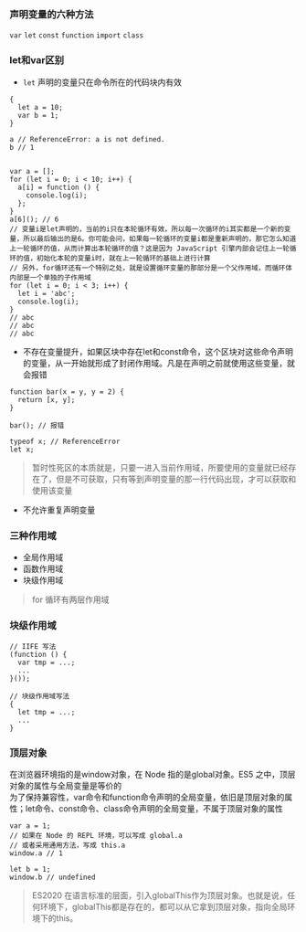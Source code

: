 ### 声明变量的六种方法
`var` `let` `const` `function` `import` `class`

### let和var区别
- `let` 声明的变量只在命令所在的代码块内有效
```
{
  let a = 10;
  var b = 1;
}

a // ReferenceError: a is not defined.
b // 1


var a = [];
for (let i = 0; i < 10; i++) {
  a[i] = function () {
    console.log(i);
  };
}
a[6](); // 6
// 变量i是let声明的，当前的i只在本轮循环有效，所以每一次循环的i其实都是一个新的变量，所以最后输出的是6。你可能会问，如果每一轮循环的变量i都是重新声明的，那它怎么知道上一轮循环的值，从而计算出本轮循环的值？这是因为 JavaScript 引擎内部会记住上一轮循环的值，初始化本轮的变量i时，就在上一轮循环的基础上进行计算
// 另外，for循环还有一个特别之处，就是设置循环变量的那部分是一个父作用域，而循环体内部是一个单独的子作用域
for (let i = 0; i < 3; i++) {
  let i = 'abc';
  console.log(i);
}
// abc
// abc
// abc
```
- 不存在变量提升，如果区块中存在let和const命令，这个区块对这些命令声明的变量，从一开始就形成了封闭作用域。凡是在声明之前就使用这些变量，就会报错
```
function bar(x = y, y = 2) {
  return [x, y];
}

bar(); // 报错

typeof x; // ReferenceError
let x;
```
> 暂时性死区的本质就是，只要一进入当前作用域，所要使用的变量就已经存在了，但是不可获取，只有等到声明变量的那一行代码出现，才可以获取和使用该变量
- 不允许重复声明变量


### 三种作用域
- 全局作用域
- 函数作用域
- 块级作用域
> for 循环有两层作用域



### 块级作用域
```
// IIFE 写法
(function () {
  var tmp = ...;
  ...
}());

// 块级作用域写法
{
  let tmp = ...;
  ...
}
```


### 顶层对象
在浏览器环境指的是window对象，在 Node 指的是global对象。ES5 之中，顶层对象的属性与全局变量是等价的  
为了保持兼容性，var命令和function命令声明的全局变量，依旧是顶层对象的属性；let命令、const命令、class命令声明的全局变量，不属于顶层对象的属性
```
var a = 1;
// 如果在 Node 的 REPL 环境，可以写成 global.a
// 或者采用通用方法，写成 this.a
window.a // 1

let b = 1;
window.b // undefined
```
> ES2020 在语言标准的层面，引入globalThis作为顶层对象。也就是说，任何环境下，globalThis都是存在的，都可以从它拿到顶层对象，指向全局环境下的this。

